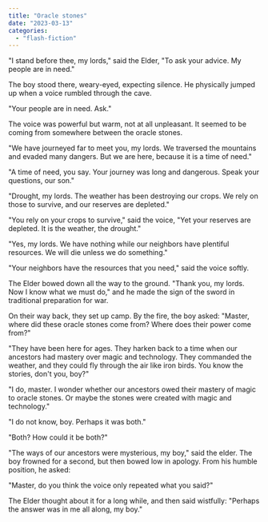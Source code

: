 ```yaml
---
title: "Oracle stones"
date: "2023-03-13"
categories: 
  - "flash-fiction"
---
```


"I stand before thee, my lords," said the Elder, "To ask your advice. My people are in need."

The boy stood there, weary-eyed, expecting silence. He physically jumped up when a voice rumbled through the cave.

"Your people are in need. Ask."

The voice was powerful but warm, not at all unpleasant. It seemed to be coming from somewhere between the oracle stones.

"We have journeyed far to meet you, my lords. We traversed the mountains and evaded many dangers. But we are here, because it is a time of need."

"A time of need, you say. Your journey was long and dangerous. Speak your questions, our son."

"Drought, my lords. The weather has been destroying our crops. We rely on those to survive, and our reserves are depleted."

"You rely on your crops to survive," said the voice, "Yet your reserves are depleted. It is the weather, the drought."

"Yes, my lords. We have nothing while our neighbors have plentiful resources. We will die unless we do something."

"Your neighbors have the resources that you need," said the voice softly.

The Elder bowed down all the way to the ground. "Thank you, my lords. Now I know what we must do," and he made the sign of the sword in traditional preparation for war.

On their way back, they set up camp. By the fire, the boy asked: "Master, where did these oracle stones come from? Where does their power come from?"

"They have been here for ages. They harken back to a time when our ancestors had mastery over magic and technology. They commanded the weather, and they could fly through the air like iron birds. You know the stories, don't you, boy?"

"I do, master. I wonder whether our ancestors owed their mastery of magic to oracle stones. Or maybe the stones were created with magic and technology."

"I do not know, boy. Perhaps it was both."

"Both? How could it be both?"

"The ways of our ancestors were mysterious, my boy," said the elder. The boy frowned for a second, but then bowed low in apology. From his humble position, he asked:

"Master, do you think the voice only repeated what you said?"

The Elder thought about it for a long while, and then said wistfully: "Perhaps the answer was in me all along, my boy."
